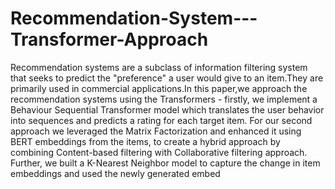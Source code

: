 # Recommendation-System---Transformer-Approach

Recommendation systems are a subclass of information filtering system that seeks to predict the "preference" a user would give to an item.They are primarily used in commercial applications.In this paper,we approach the recommendation systems using the Transformers - firstly, we implement a Behaviour Sequential Transformer model which translates the user behavior into sequences and predicts a rating for each target item. For our second approach we leveraged the Matrix Factorization and enhanced it using BERT embeddings from the items, to create a hybrid approach by combining Content-based filtering with Collaborative filtering approach. Further, we built a K-Nearest Neighbor model to capture the change in item embeddings and used the newly generated embed
